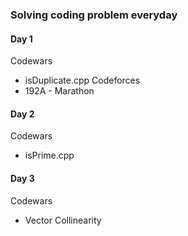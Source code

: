 ### Solving coding problem everyday
#### Day 1
Codewars
- isDuplicate.cpp
Codeforces
- 192A - Marathon

#### Day 2
Codewars
- isPrime.cpp

#### Day 3
Codewars
- Vector Collinearity
